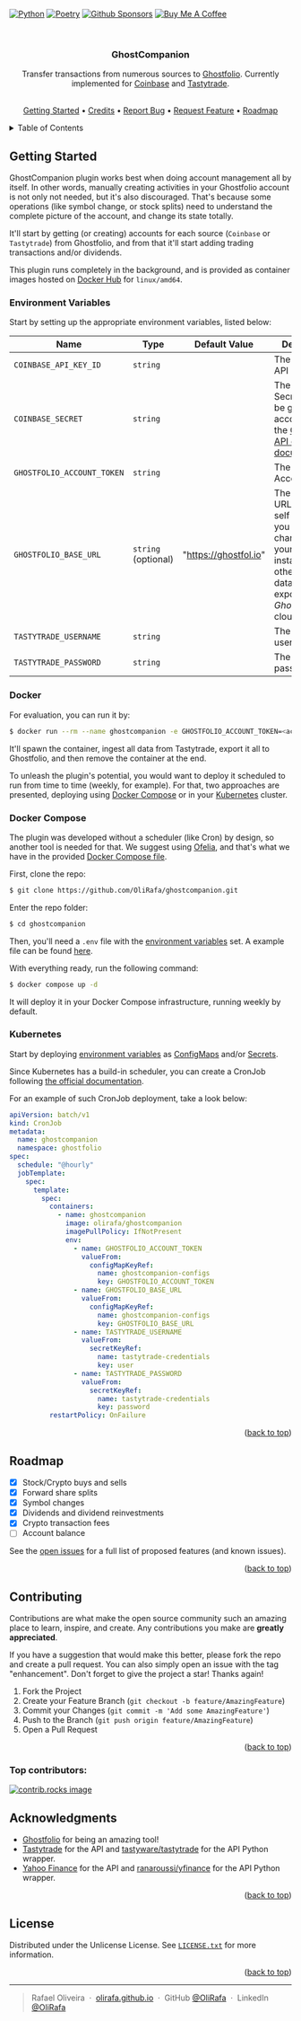 <!-- Improved compatibility of back to top link: See: https://github.com/othneildrew/Best-README-Template/pull/73 -->
<a id="readme-top"></a>



<!-- PROJECT SHIELDS -->
<!--
*** I'm using markdown "reference style" links for readability.
*** Reference links are enclosed in brackets [ ] instead of parentheses ( ).
*** See the bottom of this document for the declaration of the reference variables
*** for contributors-url, forks-url, etc. This is an optional, concise syntax you may use.
*** https://www.markdownguide.org/basic-syntax/#reference-style-links
-->
[![Python][python-shield]][python-url]
[![Poetry][poetry-shield]][poetry-url]
[![Github Sponsors][github-sponsors-shield]][github-sponsors-url]
[![Buy Me A Coffee][buy-me-a-coffee-shield]][buy-me-a-coffee-url]



<!-- PROJECT LOGO -->
<br />
<div align="center">
<h3 align="center">GhostCompanion</h3>

  <p align="center">
    Transfer transactions from numerous sources to <a href="https://github.com/ghostfolio/ghostfolio" target="_blank">Ghostfolio</a>.
    Currently implemented for <a href="https://coinbase.com" target="_blank">Coinbase</a> and <a href="https://tastytrade.com" target="_blank">Tastytrade</a>.
    <br />
    <br />
    <p align="center">
      <a href="#getting-started">Getting Started</a> •
      <a href="#credits">Credits</a> •
      <a href="https://github.com/OliRafa/ghostcompanion/issues/new?labels=bug&template=bug-report---.md">Report Bug</a> •
      <a href="https://github.com/OliRafa/ghostcompanion/issues/new?labels=enhancement&template=feature-request---.md">Request Feature</a> •
      <a href="#roadmap">Roadmap</a>
    </p>
  </p>
</div>



<!-- TABLE OF CONTENTS -->
<details>
  <summary>Table of Contents</summary>
  <ol>
    <li>
      <a href="#getting-started">Getting Started</a>
      <ul>
        <li><a href="#environment-variables">Environment Variables</a></li>
        <li><a href="#docker">Docker</a></li>
        <li><a href="#docker-compose">Run with Docker Compose</a></li>
        <li><a href="#kubernetes">Kubernetes</a></li>
      </ul>
    </li>
    <li><a href="#roadmap">Roadmap</a></li>
    <li><a href="#contributing">Contributing</a></li>
    <li><a href="#license">License</a></li>
    <li><a href="#acknowledgments">Acknowledgments</a></li>
  </ol>
</details>


<!-- GETTING STARTED -->
## Getting Started

GhostCompanion plugin works best when doing account management all by itself.
In other words, manually creating activities in your Ghostfolio account is not only not needed, but it's also discouraged.
That's because some operations (like symbol change, or stock splits) need to understand the complete picture of the account, and change its state
totally.

It'll start by getting (or creating) accounts for each source (`Coinbase` or `Tastytrade`) from Ghostfolio, and from that it'll start adding trading transactions and/or dividends.

This plugin runs completely in the background, and is provided as container images hosted on
<a href="https://hub.docker.com/r/olirafa/ghostcompanion" target="_blank">Docker Hub</a> for `linux/amd64`.



### Environment Variables

Start by setting up the appropriate environment variables, listed below:

| Name                       | Type                | Default Value         | Description                                                                                                                                                             |
| -------------------------- | ------------------- | --------------------- | ----------------------------------------------------------------------------------------------------------------------------------------------------------------------- |
| `COINBASE_API_KEY_ID`      | `string`            |                       | The _Coinbase_ API Key.                                                                                                                                         |
| `COINBASE_SECRET`          | `string`            |                       | The _Coinbase_ Secret. It must be generated according to the <a href="https://docs.cdp.coinbase.com/coinbase-app/authentication-authorization/api-key-authentication#creating-api-keys" target="_blank">Coinbase API official documentation</a>.|
| `GHOSTFOLIO_ACCOUNT_TOKEN` | `string`            |                       | The _Ghostfolio_ Account Token.                                                                                                                                         |
| `GHOSTFOLIO_BASE_URL`      | `string` (optional) | "https://ghostfol.io" | The _Ghostfolio_ URL. If you're self hosting you should change it for your particular instance URL, otherwise all data will be exported to _Ghostfolio_ cloud offering. |
| `TASTYTRADE_USERNAME`      | `string`            |                       | The _Tastytrade_ username.                                                                                                                                              |
| `TASTYTRADE_PASSWORD`      | `string`            |                       | The _Tastytrade_ password.                                                                                                                                              |


### Docker

For evaluation, you can run it by:

```sh
$ docker run --rm --name ghostcompanion -e GHOSTFOLIO_ACCOUNT_TOKEN=<account_token> -e TASTYTRADE_USERNAME=myuser -e TASTYTRADE_PASSWORD=super_secure olirafa/ghostcompanion
```

It'll spawn the container, ingest all data from Tastytrade, export it all to Ghostfolio, and then remove the container at the end.

To unleash the plugin's potential, you would want to deploy it scheduled to run from time to time (weekly, for example).
For that, two approaches are presented, deploying using <a href="#docker-compose">Docker Compose</a> or in your
<a href="#kubernetes">Kubernetes</a> cluster.

### Docker Compose

The plugin was developed without a scheduler (like Cron) by design, so another tool is needed for that.
We suggest using <a href="https://github.com/mcuadros/ofelia" target="_blank">Ofelia</a>, and that's what we have in the provided
<a href="https://github.com/OliRafa/ghostcompanion/blob/main/docker-compose.yml" target="_blank">Docker Compose file</a>.

First, clone the repo:
```sh
$ git clone https://github.com/OliRafa/ghostcompanion.git
```

Enter the repo folder:
```sh
$ cd ghostcompanion
```

Then, you'll need a `.env` file with the <a href="#environment-variables">environment variables</a> set.
A example file can be found <a href="https://github.com/OliRafa/ghostcompanion/blob/main/.env.example" target="_blank">here</a>.

With everything ready, run the following command:
```sh
$ docker compose up -d
```

It will deploy it in your Docker Compose infrastructure, running weekly by default.

### Kubernetes

Start by deploying <a href="#environment-variables">environment variables</a> as
<a href="https://kubernetes.io/docs/concepts/configuration/configmap" target="_blank">ConfigMaps</a> and/or
<a href="https://kubernetes.io/docs/concepts/configuration/secret" target="_blank">Secrets</a>.

Since Kubernetes has a build-in scheduler, you can create a CronJob following
<a href="https://kubernetes.io/docs/tasks/job/automated-tasks-with-cron-jobs" target="_blank">the official documentation</a>.

For an example of such CronJob deployment, take a look below:
```yaml
apiVersion: batch/v1
kind: CronJob
metadata:
  name: ghostcompanion
  namespace: ghostfolio
spec:
  schedule: "@hourly"
  jobTemplate:
    spec:
      template:
        spec:
          containers:
            - name: ghostcompanion
              image: olirafa/ghostcompanion
              imagePullPolicy: IfNotPresent
              env:
                - name: GHOSTFOLIO_ACCOUNT_TOKEN
                  valueFrom:
                    configMapKeyRef:
                      name: ghostcompanion-configs
                      key: GHOSTFOLIO_ACCOUNT_TOKEN
                - name: GHOSTFOLIO_BASE_URL
                  valueFrom:
                    configMapKeyRef:
                      name: ghostcompanion-configs
                      key: GHOSTFOLIO_BASE_URL
                - name: TASTYTRADE_USERNAME
                  valueFrom:
                    secretKeyRef:
                      name: tastytrade-credentials
                      key: user
                - name: TASTYTRADE_PASSWORD
                  valueFrom:
                    secretKeyRef:
                      name: tastytrade-credentials
                      key: password
          restartPolicy: OnFailure
```

<p align="right">(<a href="#readme-top">back to top</a>)</p>


<!-- ROADMAP -->
## Roadmap

- [x] Stock/Crypto buys and sells
- [x] Forward share splits
- [x] Symbol changes
- [x] Dividends and dividend reinvestments
- [x] Crypto transaction fees
- [ ] Account balance

See the [open issues](https://github.com/OliRafa/ghostcompanion/issues) for a full list of proposed features (and known issues).

<p align="right">(<a href="#readme-top">back to top</a>)</p>



<!-- CONTRIBUTING -->
## Contributing

Contributions are what make the open source community such an amazing place to learn, inspire, and create. Any contributions you make are **greatly appreciated**.

If you have a suggestion that would make this better, please fork the repo and create a pull request. You can also simply open an issue with the tag "enhancement".
Don't forget to give the project a star! Thanks again!

1. Fork the Project
2. Create your Feature Branch (`git checkout -b feature/AmazingFeature`)
3. Commit your Changes (`git commit -m 'Add some AmazingFeature'`)
4. Push to the Branch (`git push origin feature/AmazingFeature`)
5. Open a Pull Request

<p align="right">(<a href="#readme-top">back to top</a>)</p>

### Top contributors:

<a href="https://github.com/OliRafa/ghostcompanion/graphs/contributors">
  <img src="https://contrib.rocks/image?repo=OliRafa/ghostcompanion" alt="contrib.rocks image" />
</a>



<!-- ACKNOWLEDGMENTS -->
## Acknowledgments

* <a href="https://github.com/ghostfolio/ghostfolio" target="_blank">Ghostfolio</a> for being an amazing tool!
* <a href="https://tastytrade.com" target="_blank">Tastytrade</a> for the API and
<a href="https://github.com/tastyware/tastytrade" target="_blank">tastyware/tastytrade</a> for the API Python wrapper.
* <a href="https://finance.yahoo.com/" target="_blank">Yahoo Finance</a> for the API and
<a href="https://github.com/ranaroussi/yfinance" target="_blank">ranaroussi/yfinance</a> for the API Python wrapper.

<p align="right">(<a href="#readme-top">back to top</a>)</p>



<!-- LICENSE -->
## License

Distributed under the Unlicense License.
See <a href="https://github.com/OliRafa/ghostcompanion/blob/main/LICENSE" target="_blank">`LICENSE.txt`</a> for more information.

<p align="right">(<a href="#readme-top">back to top</a>)</p>


---

> Rafael Oliveira &nbsp;&middot;&nbsp;
> [olirafa.github.io](https://olirafa.github.io) &nbsp;&middot;&nbsp;
> GitHub [@OliRafa](https://github.com/OliRafa) &nbsp;&middot;&nbsp;
> LinkedIn [@OliRafa](https://www.linkedin.com/in/OliRafa)




<!-- MARKDOWN LINKS & IMAGES -->
<!-- https://www.markdownguide.org/basic-syntax/#reference-style-links -->
[buy-me-a-coffee-shield]: https://img.shields.io/badge/buy_me_a_coffee-FFDD00?style=for-the-badge&logo=buy-me-a-coffee&logoColor=black
[buy-me-a-coffee-url]: https://buymeacoffee.com/olirafaa
[github-sponsors-shield]: https://img.shields.io/badge/GitHub%20Sponsors-30363D?&logo=GitHub-Sponsors&style=for-the-badge
[github-sponsors-url]: https://github.com/sponsors/OliRafa
[poetry-shield]: https://img.shields.io/endpoint?url=https://python-poetry.org/badge/v0.json&style=for-the-badge
[poetry-url]: https://python-poetry.org
[python-shield]: https://img.shields.io/badge/python-3670A0?style=for-the-badge&logo=python&logoColor=ffdd54
[python-url]: https://www.python.org
